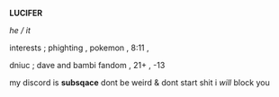 **LUCIFER**

*he / it*


interests ; phighting , pokemon , 8:11 , 

dniuc ;  dave and bambi fandom , 21+ , -13 

my discord is **subsqace** dont be weird & dont start shit i *will* block you
